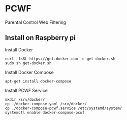 # PCWF
Parental Control Web Filtering

## Install on Raspberry pi

Install Docker

```
curl -fsSL https://get.docker.com -o get-docker.sh
sudo sh get-docker.sh
```

Install Docker Compose

`apt-get install docker-compose`

Install PCWF Service

```
mkdir /srv/docker/
cp ./docker-compose.yaml /srv/docker/
cp ./docker-compose-pcwf.service /etc/systemd/system/
systemctl enable docker-compose-pcwf
```